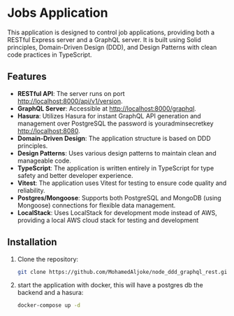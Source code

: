 # Jobs Application

This application is designed to control job applications, providing both a RESTful Express server and a GraphQL server. It is built using Solid principles, Domain-Driven Design (DDD), and Design Patterns with clean code practices in TypeScript.

## Features

- **RESTful API**: The server runs on port <http://localhost:8000/api/v1/version>.
- **GraphQL Server**: Accessible at <http://localhost:8000/graphql>.
- **Hasura**: Utilizes Hasura for instant GraphQL API generation and management over PostgreSQL the password is youradminsecretkey <http://localhost:8080>.
- **Domain-Driven Design**: The application structure is based on DDD principles.
- **Design Patterns**: Uses various design patterns to maintain clean and manageable code.
- **TypeScript**: The application is written entirely in TypeScript for type safety and better developer experience.
- **Vitest**: The application uses Vitest for testing to ensure code quality and reliability.
- **Postgres/Mongoose**: Supports both PostgreSQL and MongoDB (using Mongoose) connections for flexible data management.
- **LocalStack**: Uses LocalStack for development mode instead of AWS, providing a local AWS cloud stack for testing and development

## Installation

1. Clone the repository:

   ```sh
   git clone https://github.com/MohamedAljoke/node_ddd_graphql_rest.git
   ```

2. start the application with docker, this will have a postgres db the backend and a hasura:

   ```sh
   docker-compose up -d
   ```
